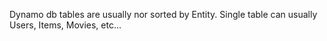 ﻿Dynamo db tables are usually nor sorted by Entity.
Single table can usually Users, Items, Movies, etc...

